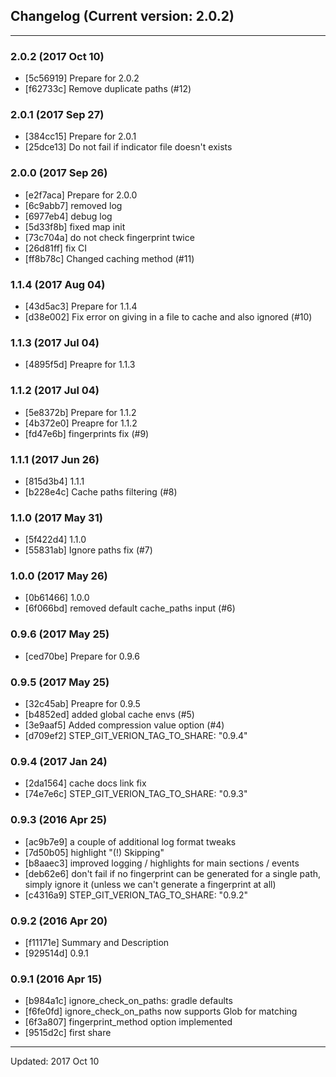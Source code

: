 ## Changelog (Current version: 2.0.2)

-----------------

### 2.0.2 (2017 Oct 10)

* [5c56919] Prepare for 2.0.2
* [f62733c] Remove duplicate paths (#12)

### 2.0.1 (2017 Sep 27)

* [384cc15] Prepare for 2.0.1
* [25dce13] Do not fail if indicator file doesn't exists

### 2.0.0 (2017 Sep 26)

* [e2f7aca] Prepare for 2.0.0
* [6c9abb7] removed log
* [6977eb4] debug log
* [5d33f8b] fixed map init
* [73c704a] do not check fingerprint twice
* [26d81ff] fix CI
* [ff8b78c] Changed caching method (#11)

### 1.1.4 (2017 Aug 04)

* [43d5ac3] Prepare for 1.1.4
* [d38e002] Fix error on giving in a file to cache and also ignored (#10)

### 1.1.3 (2017 Jul 04)

* [4895f5d] Preapre for 1.1.3

### 1.1.2 (2017 Jul 04)

* [5e8372b] Prepare for 1.1.2
* [4b372e0] Preapre for 1.1.2
* [fd47e6b] fingerprints fix (#9)

### 1.1.1 (2017 Jun 26)

* [815d3b4] 1.1.1
* [b228e4c] Cache paths filtering (#8)

### 1.1.0 (2017 May 31)

* [5f422d4] 1.1.0
* [55831ab] Ignore paths fix (#7)

### 1.0.0 (2017 May 26)

* [0b61466] 1.0.0
* [6f066bd] removed default cache_paths input (#6)

### 0.9.6 (2017 May 25)

* [ced70be] Prepare for 0.9.6

### 0.9.5 (2017 May 25)

* [32c45ab] Preapre for 0.9.5
* [b4852ed] added global cache envs (#5)
* [3e9aaf5] Added compression value option (#4)
* [d709ef2] STEP_GIT_VERION_TAG_TO_SHARE: "0.9.4"

### 0.9.4 (2017 Jan 24)

* [2da1564] cache docs link fix
* [74e7e6c] STEP_GIT_VERION_TAG_TO_SHARE: "0.9.3"

### 0.9.3 (2016 Apr 25)

* [ac9b7e9] a couple of additional log format tweaks
* [7d50b05] highlight "(!) Skipping"
* [b8aaec3] improved logging / highlights for main sections / events
* [deb62e6] don't fail if no fingerprint can be generated for a single path, simply ignore it (unless we can't generate a fingerprint at all)
* [c4316a9] STEP_GIT_VERION_TAG_TO_SHARE: "0.9.2"

### 0.9.2 (2016 Apr 20)

* [f11171e] Summary and Description
* [929514d] 0.9.1

### 0.9.1 (2016 Apr 15)

* [b984a1c] ignore_check_on_paths: gradle defaults
* [f6fe0fd] ignore_check_on_paths now supports Glob for matching
* [6f3a807] fingerprint_method option implemented
* [9515d2c] first share

-----------------

Updated: 2017 Oct 10
